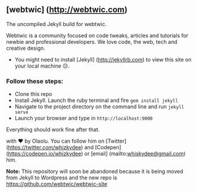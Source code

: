 ## [webtwic] (http://webtwic.com)

The uncompiled Jekyll build for webtwic.

Webtwic is a community focused on code tweaks, articles and tutorials for newbie and professional developers.
We love code, the web, tech and creative design.

+ You might need to install [Jekyll] (http://jekyllrb.com) to view this site on your local machine :neutral_face:.

### Follow these steps:
+ Clone this repo
+ Install Jekyll. Launch the ruby terminal and fire `gem install jekyll`
+ Navigate to the project directory on the command line and run `jekyll serve`
+ Launch your browser and type in `http://localhost:9000`

Everything should work fine after that.

with :heart: by Olaolu. You can follow him on [Twitter] (https://twitter.com/whizkydee) and [Codepen] (https://codepen.io/whizkydee) or [email] (mailto:whiskydee@gmail.com) him.

**Note:** This repository will soon be abandoned because it is being moved from Jekyll to Wordpress and the new repo is https://github.com/webtwic/webtwic-site
